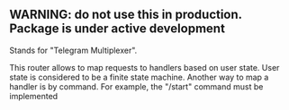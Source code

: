 ## WARNING: do not use this in production. Package is under active development

Stands for "Telegram Multiplexer".

This router allows to map requests to handlers based on user state. User state is considered to be a finite state machine. 
Another way to map a handler is by command. For example, the "/start" command must be implemented